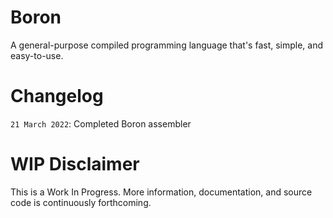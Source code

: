 Boron
=====

A general-purpose compiled programming language that's fast, simple, and easy-to-use.

Changelog
=========

`21 March 2022`: Completed Boron assembler

WIP Disclaimer
==============

This is a Work In Progress.  More information, documentation, and source code is continuously forthcoming.